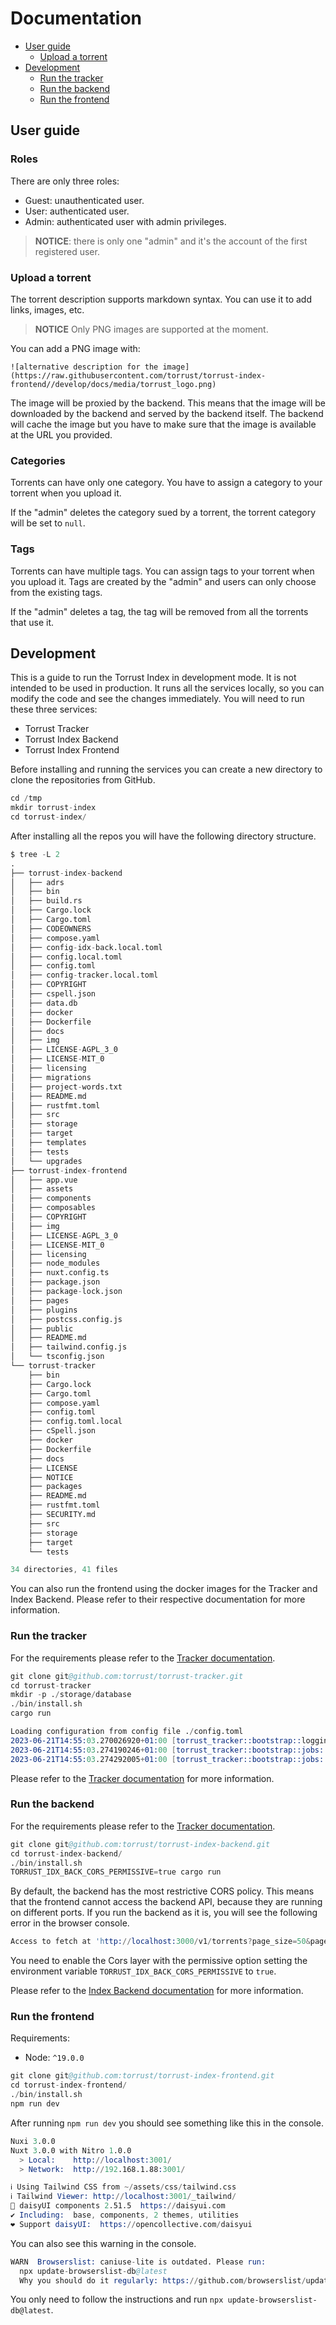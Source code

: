 # Documentation

- [User guide](#user-guide)
  - [Upload a torrent](#upload-a-torrent)
- [Development](#development)
  - [Run the tracker](#run-the-tracker)
  - [Run the backend](#run-the-backend)
  - [Run the frontend](#run-the-frontend)  

## User guide

### Roles

There are only three roles:

- Guest: unauthenticated user.
- User: authenticated user.
- Admin: authenticated user with admin privileges.

> **NOTICE**: there is only one "admin" and it's the account of the first registered user.

### Upload a torrent

The torrent description supports markdown syntax. You can use it to add links, images, etc.

> **NOTICE** Only PNG images are supported at the moment.

You can add a PNG image with:

```text
![alternative description for the image](https://raw.githubusercontent.com/torrust/torrust-index-frontend//develop/docs/media/torrust_logo.png)
```

The image will be proxied by the backend. This means that the image will be downloaded by the backend and served by the backend itself. The backend will cache the image but
you have to make sure that the image is available at the URL you provided.

### Categories

Torrents can have only one category. You have to assign a category to your torrent when you upload it.

If the "admin" deletes the category sued by a torrent, the torrent category will be set to `null`.

### Tags

Torrents can have multiple tags. You can assign tags to your torrent when you upload it. Tags are created by the "admin" and users can only choose from the existing tags.

If the "admin" deletes a tag, the tag will be removed from all the torrents that use it.

## Development

This is a guide to run the Torrust Index in development mode. It is not intended to be used in production.
It runs all the services locally, so you can modify the code and see the changes immediately.
You will need to run these three services:

- Torrust Tracker
- Torrust Index Backend
- Torrust Index Frontend

Before installing and running the services you can create a new directory to clone the repositories from GitHub.

```s
cd /tmp
mkdir torrust-index
cd torrust-index/
```

After installing all the repos you will have the following directory structure.

```s
$ tree -L 2
.
├── torrust-index-backend
│   ├── adrs
│   ├── bin
│   ├── build.rs
│   ├── Cargo.lock
│   ├── Cargo.toml
│   ├── CODEOWNERS
│   ├── compose.yaml
│   ├── config-idx-back.local.toml
│   ├── config.local.toml
│   ├── config.toml
│   ├── config-tracker.local.toml
│   ├── COPYRIGHT
│   ├── cspell.json
│   ├── data.db
│   ├── docker
│   ├── Dockerfile
│   ├── docs
│   ├── img
│   ├── LICENSE-AGPL_3_0
│   ├── LICENSE-MIT_0
│   ├── licensing
│   ├── migrations
│   ├── project-words.txt
│   ├── README.md
│   ├── rustfmt.toml
│   ├── src
│   ├── storage
│   ├── target
│   ├── templates
│   ├── tests
│   └── upgrades
├── torrust-index-frontend
│   ├── app.vue
│   ├── assets
│   ├── components
│   ├── composables
│   ├── COPYRIGHT
│   ├── img
│   ├── LICENSE-AGPL_3_0
│   ├── LICENSE-MIT_0
│   ├── licensing
│   ├── node_modules
│   ├── nuxt.config.ts
│   ├── package.json
│   ├── package-lock.json
│   ├── pages
│   ├── plugins
│   ├── postcss.config.js
│   ├── public
│   ├── README.md
│   ├── tailwind.config.js
│   └── tsconfig.json
└── torrust-tracker
    ├── bin
    ├── Cargo.lock
    ├── Cargo.toml
    ├── compose.yaml
    ├── config.toml
    ├── config.toml.local
    ├── cSpell.json
    ├── docker
    ├── Dockerfile
    ├── docs
    ├── LICENSE
    ├── NOTICE
    ├── packages
    ├── README.md
    ├── rustfmt.toml
    ├── SECURITY.md
    ├── src
    ├── storage
    ├── target
    └── tests

34 directories, 41 files
```

You can also run the frontend using the docker images for the Tracker and Index Backend.
Please refer to their respective documentation for more information.

### Run the tracker

For the requirements please refer to the [Tracker documentation](https://github.com/torrust/torrust-tracker).

```s
git clone git@github.com:torrust/torrust-tracker.git
cd torrust-tracker
mkdir -p ./storage/database
./bin/install.sh
cargo run
```

```s
Loading configuration from config file ./config.toml
2023-06-21T14:55:03.270026920+01:00 [torrust_tracker::bootstrap::logging][INFO] logging initialized.
2023-06-21T14:55:03.274190246+01:00 [torrust_tracker::bootstrap::jobs::tracker_apis][INFO] Starting Torrust APIs server on: http://127.0.0.1:1212
2023-06-21T14:55:03.274292005+01:00 [torrust_tracker::bootstrap::jobs::tracker_apis][INFO] Torrust APIs server started
```

Please refer to the [Tracker documentation](https://github.com/torrust/torrust-tracker) for more information.

### Run the backend

For the requirements please refer to the [Tracker documentation](https://github.com/torrust/torrust-index-backend).

```s
git clone git@github.com:torrust/torrust-index-backend.git
cd torrust-index-backend/
./bin/install.sh
TORRUST_IDX_BACK_CORS_PERMISSIVE=true cargo run
```

By default, the backend has the most restrictive CORS policy. This means that the frontend cannot access the backend API, because they are running on different ports. If you run the backend as it is, you will see the following error in the browser console.

```s
Access to fetch at 'http://localhost:3000/v1/torrents?page_size=50&page=0&sort=UploadedDesc&categories=&tags=' from origin 'http://localhost:3001' has been blocked by CORS policy: Response to preflight request doesn't pass access control check: No 'Access-Control-Allow-Origin' header is present on the requested resource. If an opaque response serves your needs, set the request's mode to 'no-cors' to fetch the resource with CORS disabled.
```

You need to enable the Cors layer with the permissive option setting the environment variable `TORRUST_IDX_BACK_CORS_PERMISSIVE` to `true`.

Please refer to the [Index Backend documentation](https://github.com/torrust/torrust-index-backend) for more information.

### Run the frontend

Requirements:

- Node: `^19.0.0`

```s
git clone git@github.com:torrust/torrust-index-frontend.git
cd torrust-index-frontend/
./bin/install.sh
npm run dev
```

After running `npm run dev` you should see something like this in the console.

```s
Nuxi 3.0.0
Nuxt 3.0.0 with Nitro 1.0.0
  > Local:    http://localhost:3001/ 
  > Network:  http://192.168.1.88:3001/

ℹ Using Tailwind CSS from ~/assets/css/tailwind.css
ℹ Tailwind Viewer: http://localhost:3001/_tailwind/
🌼 daisyUI components 2.51.5  https://daisyui.com
✔︎ Including:  base, components, 2 themes, utilities
❤︎ Support daisyUI:  https://opencollective.com/daisyui
```

You can also see this warning in the console.

```s
WARN  Browserslist: caniuse-lite is outdated. Please run:
  npx update-browserslist-db@latest
  Why you should do it regularly: https://github.com/browserslist/update-db#readme
```

You only need to follow the instructions and run `npx update-browserslist-db@latest`.
